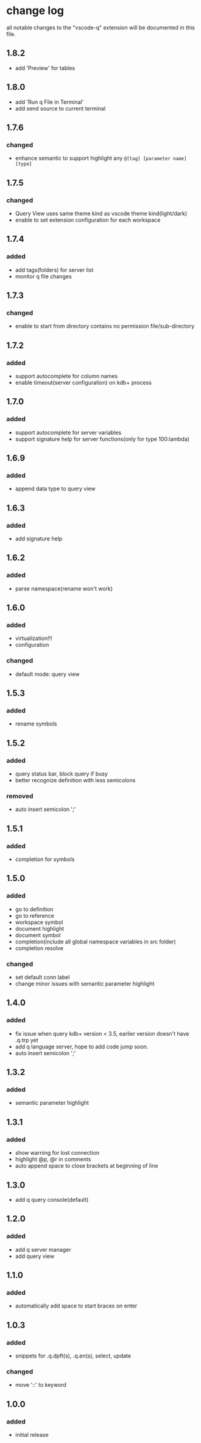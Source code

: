 # change log
all notable changes to the "vscode-q" extension will be documented in this file.

## 1.8.2
- add 'Preview' for tables

## 1.8.0
- add 'Run q File in Terminal'
- add send source to current terminal

## 1.7.6
### changed
- enhance semantic to support highlight any `@[tag] [parameter name] [type]`

## 1.7.5
### changed
- Query View uses same theme kind as vscode theme kind(light/dark)
- enable to set extension configuration for each workspace

## 1.7.4
### added
- add tags(folders) for server list
- monitor q file changes

## 1.7.3
### changed
- enable to start from directory contains no permission file/sub-directory

## 1.7.2
### added
- support autocomplete for column names
- enable timeout(server configuration) on kdb+ process

## 1.7.0
### added
- support autocomplete for server variables
- support signature help for server functions(only for type 100:lambda)

## 1.6.9
### added
- append data type to query view

## 1.6.3
### added
- add signature help

## 1.6.2
### added
- parse namespace(rename won't work)

## 1.6.0
### added
- virtualization!!!
- configuration

### changed
- default mode: query view

## 1.5.3
### added
- rename symbols

## 1.5.2
### added
- query status bar, block query if busy
- better recognize definition with less semicolons

### removed
- auto insert semicolon ';'

## 1.5.1
### added
- completion for symbols

## 1.5.0
### added
- go to definition
- go to reference
- workspace symbol
- document highlight
- document symbol
- completion(include all global namespace variables in src folder)
- completion resolve

### changed
- set default conn label
- change minor issues with semantic parameter highlight

## 1.4.0
### added
- fix issue when query kdb+ version < 3.5, earlier version doesn't have .q.trp yet
- add q language server, hope to add code jump soon.
- auto insert semicolon ';'

## 1.3.2
### added
- semantic parameter highlight

## 1.3.1
### added
- show warning for lost connection
- highlight @p, @r in comments
- auto append space to close brackets at beginning of line

## 1.3.0
- add q query console(default)

## 1.2.0
### added
- add q server manager
- add query view

## 1.1.0
### added
- automatically add space to start braces on enter

## 1.0.3
### added
- snippets for .q.dpft(s), .q.en(s), select, update

### changed
- move '::' to keyword

## 1.0.0
### added
- initial release